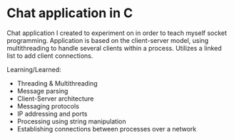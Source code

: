 # Chat application in C 

Chat application I created to experiment on in order to teach myself socket programming. Application is based on the client-server model, using multithreading to handle 
several clients within a process. Utilizes a linked list to add client connections.  

Learning/Learned: 
- Threading & Multithreading
- Message parsing 
- Client-Server architecture 
- Messaging protocols 
- IP addressing and ports  
- Processing using string manipulation 
- Establishing connections between processes over a network 
